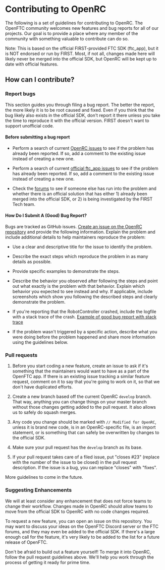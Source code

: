 # Contributing to OpenRC

The following is a set of guidelines for contributing to OpenRC. The OpenFTC community welcomes new features and bug
reports for all of our projects. Our goal is to provide a place where any member of the community with something valuable
to contribute can do so.

Note: This is based on the official FIRST-provided FTC SDK (ftc_app), but it is NOT endorsed or run by FIRST. Most, if
not all, changes made here will likely never be merged into the official SDK, but OpenRC will be kept up to date with
official features.

## How can I contribute?

### Report bugs

This section guides you through filing a bug report.  The better the report, the more likely it is to be root caused and
fixed. Even if you think that the bug likely also exists in the official SDK, don't report it there unless you take the
time to reproduce it with the official version. FIRST doesn't want to support unofficial code.

#### Before submitting a bug report

- Perform a search of current [OpenRC issues](https://github.com/OpenFTC/OpenRC/issues) to see if the problem has
  already been reported.  If so, add a comment to the existing issue instead of creating a new one.

- Perform a search of current [official ftc_app issues](https://github.com/ftctechnh/ftc_app/issues) to see if the
  problem has already been reported.  If so, add a comment to the existing issue instead of creating a new one.

- Check the [forums](http://ftcforum.usfirst.org/forum.php) to see if someone else has run into the problem and whether
  there is an official solution that has either 1) already been merged into the official SDK, or 2) is being
  investigated by the FIRST Tech team.


#### How Do I Submit A (Good) Bug Report?

Bugs are tracked as GitHub issues.
[Create an issue on the OpenRC repository](https://github.com/OpenFTC/OpenRC/issues/new)
and provide the following information.
Explain the problem and include additional details to help maintainers reproduce the problem:

- Use a clear and descriptive title for the issue to identify the problem.

- Describe the exact steps which reproduce the problem in as many details as possible.

- Provide specific examples to demonstrate the steps.

- Describe the behavior you observed after following the steps and point out what exactly is the problem with that
  behavior. Explain which behavior you expected to see instead and why. If applicable, include screenshots which show you
  following the described steps and clearly demonstrate the problem.

- If you're reporting that the RobotController crashed, include the logfile with a stack trace of the crash.
  [Example of good bug report with stack trace](https://github.com/ftctechnh/ftc_app/issues/224)

- If the problem wasn't triggered by a specific action, describe what you were doing before the problem happened and
  share more information using the guidelines below.


### Pull requests

1. Before you start coding a new feature, create an issue to ask if it's something that the maintainers would want to
   have as a part of the OpenFTC app. If there is an existing issue tracking a similar feature request, comment on it to
   say that you're going to work on it, so that we don't have duplicated efforts.

2. Create a new branch based off the current OpenRC `develop` branch. That way, anything you can change things on
   your master branch without those changes getting added to the pull request. It also allows us to safely do squash merges.

3. Any code you change should be marked with `// Modified for OpenRC`, unless it is brand new code, is in an
   OpenRC-specific file, is an import statement, or is something that can safely be overwritten by changes to the
   official SDK.

4. Make sure your pull request has the `develop` branch as its base.

5. If your pull request takes care of a filed issue, put "closes #23" (replace with the number of the issue to be closed)
   in the pull request description. If the issue is a bug, you can replace "closes" with "fixes".

More guidelines to come in the future.

### Suggesting Enhancements

We will at least consider any enhancement that does not force teams to change their workflow. Changes made in OpenRC
should allow teams to move from the official SDK to OpenRC with no code changes required.

To request a new feature, you can open an issue on this repository. You may want to discuss your ideas on the OpenFTC
Discord server or the FTC forums, and they may even be added to the official SDK. If there's a large enough call for the
feature, it's very likely to be added to the list for a future release of OpenFTC.

Don't be afraid to build out a feature yourself! To merge it into OpenRC, follow the pull request guidelines above.
We'll help you work through the process of getting it ready for prime time.
